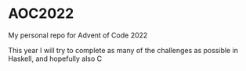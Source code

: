 # AOC2022
My personal repo for Advent of Code 2022

This year I will try to complete as many of the challenges as possible in Haskell, and hopefully also C
